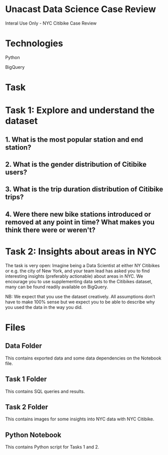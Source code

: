 # Unacast Data Science Case Review
Interal Use Only - NYC Citibike
Case Review


# Technologies
Python

BigQuery

# Task
# Task 1: Explore and understand the dataset
## 1. What is the most popular station and end station?
## 2. What is the gender distribution of Citibike users?
## 3. What is the trip duration distribution of Citibike trips?
## 4. Were there new bike stations introduced or removed at any point in time? What makes you think there were or weren't?

# Task 2: Insights about areas in NYC
The task is very open: Imagine being a Data Scientist at either NY Citibikes or e.g. the city of
New York, and your team lead has asked you to find interesting insights (preferably actionable)
about areas in NYC. We encourage you to use supplementing data sets to the Citibikes dataset,
many can be found readily available on BigQuery.

NB: We expect that you use the dataset creatively. All assumptions don’t have to make 100%
sense but we expect you to be able to describe why you used the data in the way you did.

# Files
## Data Folder
This contains exported data and some data dependencies on the Notebook file.

## Task 1 Folder
This contains SQL queries and results.

## Task 2 Folder
This contains images for some insights into NYC data with NYC Citibike.

## Python Notebook
This contains Python script for Tasks 1 and 2.
